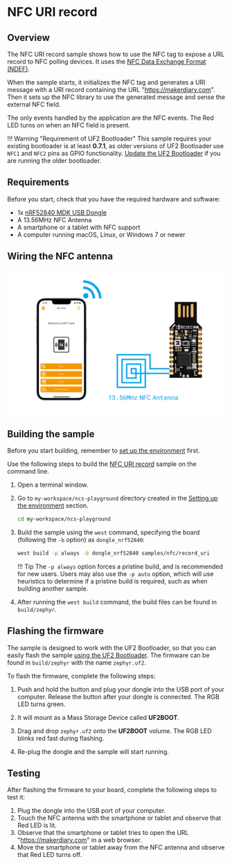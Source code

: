 # NFC URI record

## Overview

The NFC URI record sample shows how to use the NFC tag to expose a URL record to NFC polling devices.  It uses the [NFC Data Exchange Format (NDEF)].

When the sample starts, it initializes the NFC tag and generates a URI message with a URI record containing the URL "https://makerdiary.com". Then it sets up the NFC library to use the generated message and sense the external NFC field. 

The only events handled by the application are the NFC events. The Red LED turns on when an NFC field is present.

!!! Warning "Requirement of UF2 Bootloader"
    This sample requires your existing bootloader is at least __0.7.1__, as older versions of UF2 Bootloader use `NFC1` and `NFC2` pins as GPIO functionality. [Update the UF2 Bootloader](../../../../programming/uf2boot.md#updating-the-uf2-bootloader) if you are running the older bootloader.

## Requirements

Before you start, check that you have the required hardware and software:

- 1x [nRF52840 MDK USB Dongle](https://makerdiary.com/products/nrf52840-mdk-usb-dongle)
- A 13.56MHz NFC Antenna
- A smartphone or a tablet with NFC support
- A computer running macOS, Linux, or Windows 7 or newer

## Wiring the NFC antenna

![](../../../../assets/images/wiring_nfc_ant.png)

## Building the sample

Before you start building, remember to [set up the environment](../../setup.md) first.

Use the following steps to build the [NFC URI record] sample on the command line.

1. Open a terminal window.

2. Go to `my-workspace/ncs-playground` directory created in the [Setting up the environment](../../setup.md#get-the-code) section.

    ``` bash linenums="1"
    cd my-workspace/ncs-playground
    ```

3. Build the sample using the `west` command, specifying the board (following the `-b` option) as `dongle_nrf52840`:

    ``` bash linenums="1"
    west build -p always -b dongle_nrf52840 samples/nfc/record_uri
    ```

    !!! Tip
        The `-p always` option forces a pristine build, and is recommended for new users. Users may also use the `-p auto` option, which will use heuristics to determine if a pristine build is required, such as when building another sample.

4. After running the `west build` command, the build files can be found in `build/zephyr`.

## Flashing the firmware

The sample is designed to work with the UF2 Bootloader, so that you can easily flash the sample [using the UF2 Bootloader](../../../../programming/uf2boot.md). The firmware can be found in `build/zephyr` with the name `zephyr.uf2`.

To flash the firmware, complete the following steps:

1. Push and hold the button and plug your dongle into the USB port of your computer. Release the button after your dongle is connected. The RGB LED turns green.

2. It will mount as a Mass Storage Device called __UF2BOOT__.

3. Drag and drop `zephyr.uf2` onto the __UF2BOOT__ volume. The RGB LED blinks red fast during flashing.

4. Re-plug the dongle and the sample will start running.

## Testing

After flashing the firmware to your board, complete the following steps to test it:

1. Plug the dongle into the USB port of your computer.
2. Touch the NFC antenna with the smartphone or tablet and observe that Red LED is lit.
3. Observe that the smartphone or tablet tries to open the URL "https://makerdiary.com" in a web browser.
4. Move the smartphone or tablet away from the NFC antenna and observe that Red LED turns off.

[NFC Data Exchange Format (NDEF)]: https://developer.nordicsemi.com/nRF_Connect_SDK/doc/latest/nrf/libraries/nfc/ndef/index.html#lib-nfc-ndef
[NFC URI record]: https://github.com/makerdiary/ncs-playground/tree/main/samples/nfc/record_uri